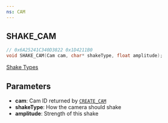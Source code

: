 ```yaml
---
ns: CAM
---
```

## SHAKE_CAM

```c
// 0x6A25241C340D3822 0x1D4211B0
void SHAKE_CAM(Cam cam, char* shakeType, float amplitude);
```

[Shake Types](https://github.com/DurtyFree/gta-v-data-dumps/blob/master/camShakeTypesCompact.json)

## Parameters
* **cam**: Cam ID returned by [`CREATE_CAM`](#_0xC3981DCE61D9E13F)
* **shakeType**: How the camera should shake
* **amplitude**: Strength of this shake

